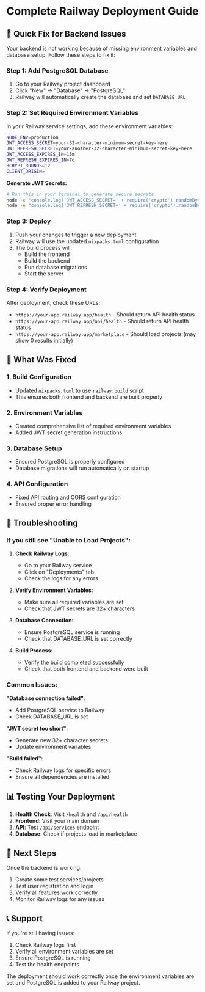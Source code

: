 # Complete Railway Deployment Guide

## 🚀 Quick Fix for Backend Issues

Your backend is not working because of missing environment variables and database setup. Follow these steps to fix it:

### Step 1: Add PostgreSQL Database
1. Go to your Railway project dashboard
2. Click "New" → "Database" → "PostgreSQL"
3. Railway will automatically create the database and set `DATABASE_URL`

### Step 2: Set Required Environment Variables
In your Railway service settings, add these environment variables:

```bash
NODE_ENV=production
JWT_ACCESS_SECRET=your-32-character-minimum-secret-key-here
JWT_REFRESH_SECRET=your-another-32-character-minimum-secret-key-here
JWT_ACCESS_EXPIRES_IN=15m
JWT_REFRESH_EXPIRES_IN=7d
BCRYPT_ROUNDS=12
CLIENT_ORIGIN=
```

**Generate JWT Secrets:**
```bash
# Run this in your terminal to generate secure secrets
node -e "console.log('JWT_ACCESS_SECRET=' + require('crypto').randomBytes(32).toString('hex'))"
node -e "console.log('JWT_REFRESH_SECRET=' + require('crypto').randomBytes(32).toString('hex'))"
```

### Step 3: Deploy
1. Push your changes to trigger a new deployment
2. Railway will use the updated `nixpacks.toml` configuration
3. The build process will:
   - Build the frontend
   - Build the backend
   - Run database migrations
   - Start the server

### Step 4: Verify Deployment
After deployment, check these URLs:
- `https://your-app.railway.app/health` - Should return API health status
- `https://your-app.railway.app/api/health` - Should return API health status
- `https://your-app.railway.app/marketplace` - Should load projects (may show 0 results initially)

## 🔧 What Was Fixed

### 1. Build Configuration
- Updated `nixpacks.toml` to use `railway:build` script
- This ensures both frontend and backend are built properly

### 2. Environment Variables
- Created comprehensive list of required environment variables
- Added JWT secret generation instructions

### 3. Database Setup
- Ensured PostgreSQL is properly configured
- Database migrations will run automatically on startup

### 4. API Configuration
- Fixed API routing and CORS configuration
- Ensured proper error handling

## 🐛 Troubleshooting

### If you still see "Unable to Load Projects":

1. **Check Railway Logs**:
   - Go to your Railway service
   - Click on "Deployments" tab
   - Check the logs for any errors

2. **Verify Environment Variables**:
   - Make sure all required variables are set
   - Check that JWT secrets are 32+ characters

3. **Database Connection**:
   - Ensure PostgreSQL service is running
   - Check that DATABASE_URL is set correctly

4. **Build Process**:
   - Verify the build completed successfully
   - Check that both frontend and backend were built

### Common Issues:

**"Database connection failed"**:
- Add PostgreSQL service to Railway
- Check DATABASE_URL is set

**"JWT secret too short"**:
- Generate new 32+ character secrets
- Update environment variables

**"Build failed"**:
- Check Railway logs for specific errors
- Ensure all dependencies are installed

## 📊 Testing Your Deployment

1. **Health Check**: Visit `/health` and `/api/health`
2. **Frontend**: Visit your main domain
3. **API**: Test `/api/services` endpoint
4. **Database**: Check if projects load in marketplace

## 🎯 Next Steps

Once the backend is working:
1. Create some test services/projects
2. Test user registration and login
3. Verify all features work correctly
4. Monitor Railway logs for any issues

## 📞 Support

If you're still having issues:
1. Check Railway logs first
2. Verify all environment variables are set
3. Ensure PostgreSQL is running
4. Test the health endpoints

The deployment should work correctly once the environment variables are set and PostgreSQL is added to your Railway project.
